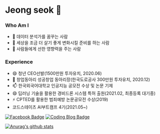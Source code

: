 # Jeong seok 👋
### Who Am I
- 🔭 데이터 분석가를 꿈꾸는 사람
- 🌱 세상을 조금 더 살기 좋게 변화시킬 준비를 하는 사람
- 👯 사람들에게 선한 영향력을 주는 사람

### Experience
- 😄 청년 CEO선발(1500만원 투자유치, 2020.06)
- 💬 창업동아리 성공창업 동아리장(한국도로공사 300만원 투자유치, 2020.12)
- 📫 한국외국어대학교 인공지능 공모전 수상 및 논문 기제
- 😄 딥러닝 기술을 활용한 경비드론 시스템 특허 출원(2021.02, 최종등록 대기중) 
- ⚡ CPTED를 활용한 범죄예방 논문공모전 수상(2019)
- 코드스테이츠 AI부트캠프 4기(2021.05~)


[![Facebook Badge](https://img.shields.io/badge/-Facebook-1877f2?logo=facebook&logoColor=white&link={https://www.facebook.com/profile.php?id=100003668046363})]({https://www.facebook.com/profile.php?id=100003668046363}) [![Coding Blog Badge](http://img.shields.io/badge/-Blog-green?style=round-square&logo=naver&link=https://blog.naver.com/ljs7463)](https://blog.naver.com/ljs7463)






[![Anurag's github stats](https://github-readme-stats.vercel.app/api?username=ljs7463)](https://github.com/anuraghazra/github-readme-stats)
